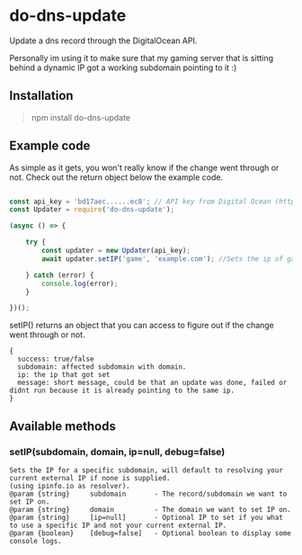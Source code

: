 # do-dns-update

Update a dns record through the DigitalOcean API. 

Personally im using it to make sure that my gaming server that is sitting behind a dynamic IP got a working subdomain pointing to it :) 

## Installation
> npm install do-dns-update

## Example code

As simple as it gets, you won't really know if the change went through or not. Check out the return object below the example code.
```javascript

const api_key = 'bd17aec......ec8'; // API key from Digital Ocean (https://cloud.digitalocean.com/account/api/)
const Updater = require('do-dns-update');

(async () => {

    try {
        const updater = new Updater(api_key);
        await updater.setIP('game', 'example.com'); //Sets the ip of game.example.com to your currently external resolved IP.

    } catch (error) {
        console.log(error);
    }

})();

```

setIP() returns an object that you can access to figure out if the change went through or not.
```
{
  success: true/false
  subdomain: affected subdomain with domain.
  ip: the ip that got set
  message: short message, could be that an update was done, failed or didnt run because it is already pointing to the same ip.
}
```

## Available methods
### setIP(subdomain, domain, ip=null, debug=false)
```
Sets the IP for a specific subdomain, will default to resolving your current external IP if none is supplied.
(using ipinfo.io as resolver).
@param {string}     subdomain       - The record/subdomain we want to set IP on.
@param {string}     domain          - The domain we want to set IP on.
@param {string}     [ip=null]       - Optional IP to set if you what to use a specific IP and not your current external IP.
@param {boolean}    [debug=false]   - Optional boolean to display some console logs.
```